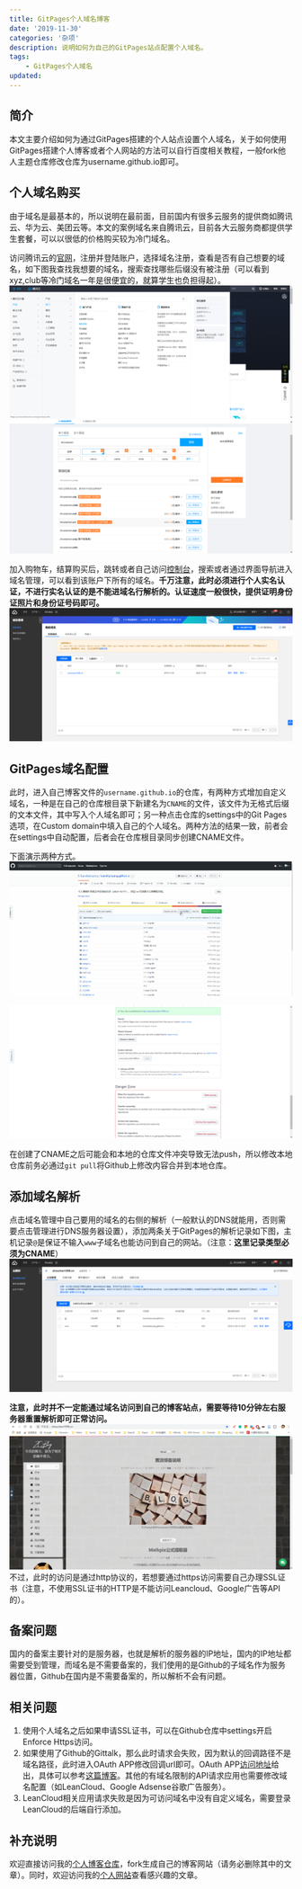 ```yaml
---
title: GitPages个人域名博客
date: '2019-11-30'
categories: '杂项'
description: 说明如何为自己的GitPages站点配置个人域名。
tags: 
    - GitPages个人域名
updated: 
---
```



## 简介
本文主要介绍如何为通过GitPages搭建的个人站点设置个人域名，关于如何使用GitPages搭建个人博客或者个人网站的方法可以自行百度相关教程，一般fork他人主题仓库修改仓库为username.github.io即可。


## 个人域名购买
由于域名是最基本的，所以说明在最前面，目前国内有很多云服务的提供商如腾讯云、华为云、美团云等。本文的案例域名来自腾讯云，目前各大云服务商都提供学生套餐，可以以很低的价格购买较为冷门域名。

访问腾讯云的[官网](https://cloud.tencent.com/)，注册并登陆账户，选择域名注册，查看是否有自己想要的域名，如下图我查找我想要的域名，搜索查找哪些后缀没有被注册（可以看到xyz,club等冷门域名一年是很便宜的，就算学生也负担得起）。![](/asset/2019-11-30/txy.png)![](/asset/2019-11-30/domain.png)

加入购物车，结算购买后，跳转或者自己访问[控制台](https://cloud.tencent.com/login?s_url=https%3A%2F%2Fconsole.cloud.tencent.com%2F)，搜索或者通过界面导航进入域名管理，可以看到该账户下所有的域名。**千万注意，此时必须进行个人实名认证，不进行实名认证的是不能进域名行解析的。认证速度一般很快，提供证明身份证照片和身份证号码即可。**![](/asset/2019-11-30/my_domain.png)


## GitPages域名配置
此时，进入自己博客文件的`username.github.io`的仓库，有两种方式增加自定义域名，一种是在自己的仓库根目录下新建名为`CNAME`的文件，该文件为无格式后缀的文本文件，其中写入个人域名即可；另一种点击仓库的settings中的Git Pages选项，在Custom domain中填入自己的个人域名。两种方法的结果一致，前者会在settings中自动配置，后者会在仓库根目录同步创建CNAME文件。

下面演示两种方式。
![](/asset/2019-11-30/cname.gif)

![](/asset/2019-11-30/settings.png)

在创建了CNAME之后可能会和本地的仓库文件冲突导致无法push，所以修改本地仓库前务必通过`git pull`将Github上修改内容合并到本地仓库。


## 添加域名解析
点击域名管理中自己要用的域名的右侧的解析（一般默认的DNS就能用，否则需要点击管理进行DNS服务器设置），添加两条关于GitPages的解析记录如下图，主机记录`@`是保证不输入`www`子域名也能访问到自己的网站。（注意：**这里记录类型必须为CNAME**）
![](/asset/2019-11-30/jiexi.png)

**注意，此时并不一定能通过域名访问到自己的博客站点，需要等待10分钟左右服务器重置解析即可正常访问。**
![](/asset/2019-11-30/site.png)
不过，此时的访问是通过http协议的，若想要通过https访问需要自己办理SSL证书（注意，不使用SSL证书的HTTP是不能访问Leancloud、Google广告等API的）。


## 备案问题
国内的备案主要针对的是服务器，也就是解析的服务器的IP地址，国内的IP地址都需要受到管理，而域名是不需要备案的，我们使用的是Github的子域名作为服务器位置，Github在国内是不需要备案的，所以解析不会有问题。


## 相关问题
1. 使用个人域名之后如果申请SSL证书，可以在Github仓库中settings开启Enforce Https访问。
2. 如果使用了Github的Gittalk，那么此时请求会失败，因为默认的回调路径不是域名路径，此时进入OAuth APP修改回调url即可。OAuth APP[访问地址](https://github.com/settings/developers)给出，具体可以参考[这篇博客](https://blog.csdn.net/w47_csdn/article/details/88858343)。其他的有域名限制的API请求应用也需要修改域名配置（如LeanCloud、Google Adsense谷歌广告服务）。
3. LeanCloud相关应用请求失败是因为可访问域名中没有自定义域名，需要登录LeanCloud的后端自行添加。


## 补充说明
欢迎直接访问我的[个人博客仓库](https://github.com/luanshiyinyang/luanshiyinyang.github.io)，fork生成自己的博客网站（请务必删除其中的文章）。同时，欢迎访问我的[个人网站](http)查看感兴趣的文章。
